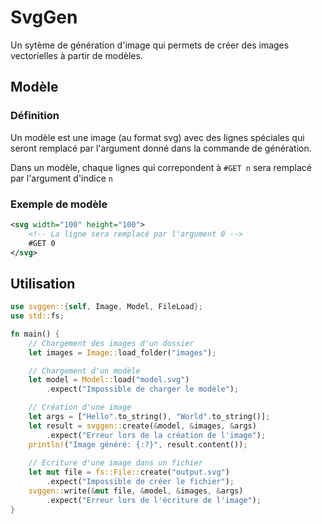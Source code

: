 # SvgGen
Un sytème de génération d'image qui permets de créer des images vectorielles à partir de modèles.

## Modèle

### Définition
Un modèle est une image (au format svg) avec des lignes spéciales qui seront remplacé par l'argument donné dans la commande de génération.

Dans un modèle, chaque lignes qui correpondent à `#GET n` sera remplacé par l'argument d'indice `n`

### Exemple de modèle
```svg
<svg width="100" height="100">
    <!-- La ligne sera remplacé par l'argument 0 -->
    #GET 0
</svg>
```

## Utilisation
```rust
use svggen::{self, Image, Model, FileLoad};
use std::fs;

fn main() {
    // Chargement des images d'un dossier
    let images = Image::load_folder("images");

    // Chargement d'un modèle
    let model = Model::load("model.svg")
        .expect("Impossible de charger le modèle");

    // Création d'une image
    let args = ["Hello".to_string(), "World".to_string()];
    let result = svggen::create(&model, &images, &args)
        .expect("Erreur lors de la création de l'image");
    println!("Image généré: {:?}", result.content());
    
    // Ecriture d'une image dans un fichier
    let mut file = fs::File::create("output.svg")
        .expect("Impossible de créer le fichier");
    svggen::write(&mut file, &model, &images, &args)
        .expect("Erreur lors de l'écriture de l'image");
}
```